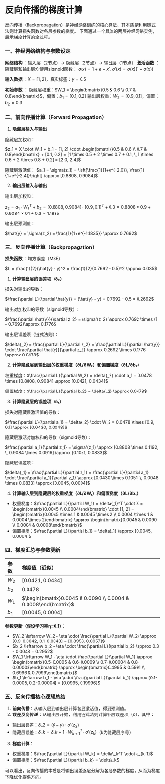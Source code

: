 # 反向传播的梯度计算

反向传播（Backpropagation）是神经网络训练的核心算法，其本质是利用链式法则计算损失函数对各层参数的梯度。
下面通过一个具体的两层神经网络实例，展示梯度计算的全过程。

### 一、神经网络结构与参数设定
**网络结构** ：输入层（2节点）→ 隐藏层（2节点）→ 输出层（1节点）
**激活函数** ：隐藏层和输出层均使用sigmoid函数：
$\sigma(x)=1+e−x1​,\sigma'(x)=\sigma(x)(1−\sigma(x))$

**输入数据** ：$X = [1, 2]$，真实标签：$y = 0.5$

**初始参数** ：
隐藏层权重：$W_1 = \begin{bmatrix}0.5 & 0.6 \\ 0.7 & 0.8\end{bmatrix}$，偏置：$b_1 = [0.1, 0.2]$
输出层权重：$W_2 = [0.9, 0.1]$，偏置：$b_2 = 0.3$

### 二、前向传播计算（Forward Propagation）

1. **隐藏层输入与输出**

隐藏层加权和：

$z_1 = X \cdot W_1 + b_1 = [1, 2] \cdot \begin{bmatrix}0.5 & 0.6 \\ 0.7 & 0.8\end{bmatrix} + [0.1, 0.2] = [1 \times 0.5 + 2 \times 0.7 + 0.1, \, 1 \times 0.6 + 2 \times 0.8 + 0.2] = [2.0, 2.4]$

隐藏层激活值：
$a_1 = \sigma(z_1) = \left[\frac{1}{1+e^{-2.0}}, \frac{1}{1+e^{-2.4}}\right] \approx [0.8808, 0.9084]$

2. **输出层输入与输出**

输出层加权和：

$z_2 = a_1 \cdot W_2^T + b_2 = [0.8808, 0.9084] \cdot [0.9, 0.1]^T + 0.3 = 0.8808 \times 0.9 + 0.9084 \times 0.1 + 0.3 \approx 1.1835$

输出层预测值：

$\hat{y} = \sigma(z_2) = \frac{1}{1+e^{-1.1835}} \approx 0.7692$

### 三、反向传播计算（Backpropagation）

**损失函数** ：均方误差（MSE）

$L = \frac{1}{2}(\hat{y} - y)^2 = \frac{1}{2}(0.7692 - 0.5)^2 \approx 0.035$

1. **计算输出层的误差项（δ₂）**

损失对输出的导数：

$\frac{\partial L}{\partial \hat{y}} = (\hat{y} - y) = 0.7692 - 0.5 = 0.2692$

输出对加权和的导数（sigmoid导数）：

$\frac{\partial \hat{y}}{\partial z_2} = \sigma'(z_2) \approx 0.7692 \times (1 - 0.7692)\approx 0.1776$

输出层误差项（链式法则）：

$\delta{_2} = \frac{\partial L}{\partial z_2} = \frac{\partial L}{\partial \hat{y}} \cdot \frac{\partial \hat{y}}{\partial z_2} \approx 0.2692 \times 0.1776 \approx 0.0478$

2. **计算隐藏层到输出层的权重梯度（∂L/∂W₂）和偏置梯度（∂L/∂b₂）**

权重梯度：$\frac{\partial L}{\partial W_2} = \delta{_2} \cdot a_1 = 0.0478 \times [0.8808, 0.9084] \approx [0.0421, 0.0434]$

偏置梯度：$\frac{\partial L}{\partial b_2} = \delta{_2} \approx 0.0478$

3. **计算隐藏层的误差项（δ₁）**

损失对隐藏层激活值的导数：

$\frac{\partial L}{\partial a_1} = \delta{_2} \cdot W_2 = 0.0478 \times [0.9, 0.1] \approx [0.0430, 0.0048]$

隐藏层激活对加权和的导数（sigmoid导数）：

$\frac{\partial a_1}{\partial z_1} = \sigma'(z_1) \approx [0.8808 \times 0.1192, \, 0.9084 \times 0.0916] \approx [0.1051, 0.0833]$

隐藏层误差项：

$\delta{_1} = \frac{\partial L}{\partial z_1} = \frac{\partial L}{\partial a_1} \cdot \frac{\partial a_1}{\partial z_1} \approx [0.0430 \times 0.1051, \, 0.0048 \times 0.0833] \approx [0.0045, 0.0004]$

4. **计算输入层到隐藏层的权重梯度（∂L/∂W₁）和偏置梯度（∂L/∂b₁）**

- 权重梯度：$\frac{\partial L}{\partial W_1} = \delta{_1}^T \cdot X = \begin{bmatrix}0.0045 \\ 0.0004\end{bmatrix} \cdot [1, 2] = \begin{bmatrix}0.0045 \times 1 & 0.0045 \times 2 \\ 0.0004 \times 1 & 0.0004 \times 2\end{bmatrix} \approx \begin{bmatrix}0.0045 & 0.0090 \\ 0.0004 & 0.0008\end{bmatrix}$
- 偏置梯度：$\frac{\partial L}{\partial b_1} = \delta{_1} \approx [0.0045, 0.0004]$

### 四、梯度汇总与参数更新

|     参数 |                                                   梯度值（近似） |
|:-------|:-----------------------------------------------------------------|
| $W_2$ |                                               $[0.0421, 0.0434]$ |
| $b_2$ |                                                         $0.0478$ |
| $W_1$ | $\begin{bmatrix}0.0045 & 0.0090 \\ 0.0004 & 0.0008\end{bmatrix}$ |
| $b_1$ |                                               $[0.0045, 0.0004]$ |

**参数更新（假设学习率η=0.1）**：

- $W_2 \leftarrow W_2 - \eta \cdot \frac{\partial L}{\partial W_2} \approx [0.9-0.0042, 0.1-0.0043] = [0.8958, 0.0957]$
- $b_2 \leftarrow b_2 - \eta \cdot \frac{\partial L}{\partial b_2} \approx 0.3 - 0.0048 = 0.2952$
- $W_1 \leftarrow W_1 - \eta \cdot \frac{\partial L}{\partial W_1} \approx \begin{bmatrix}0.5-0.0005 & 0.6-0.0009 \\ 0.7-0.00004 & 0.8-0.00008\end{bmatrix} \approx \begin{bmatrix}0.4995 & 0.5991 \\ 0.6996 & 0.7999\end{bmatrix}$
- $b_1 \leftarrow b_1 - \eta \cdot \frac{\partial L}{\partial b_1} \approx [0.1-0.0005, 0.2-0.00004] = [0.0995, 0.19996]$

### 五、反向传播核心逻辑总结

1. **前向传播**：从输入层到输出层计算各层激活值，得到预测值。
2. **误差反向传递**：从输出层开始，利用链式法则计算各层误差项（δ），其中：
- 输出层误差：$\delta\_2 = (\hat{y}-y) \cdot \sigma'(z_2)$
- 隐藏层误差：$\delta\_k = \delta\_{k+1} \cdot W_{k+1}^T \cdot \sigma'(z_k)$（k为隐藏层序号）
3. **梯度计算**：
- 权重梯度：$\frac{\partial L}{\partial W_k} = \delta\_k^T \cdot a_{k-1}$
- 偏置梯度：$\frac{\partial L}{\partial b_k} = \delta\_k$

可以看出，反向传播的本质是将输出误差逐层分解为各层参数的梯度，从而为梯度下降优化提供方向。
